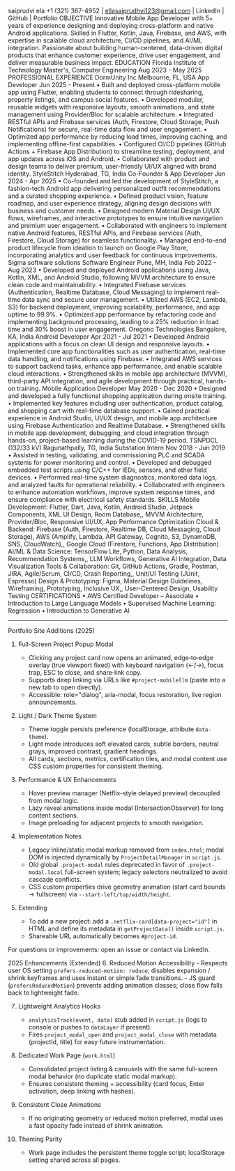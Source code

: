 saiprudvi ela
+1 (321) 367-4952 | ellasaiprudhvi123@gmail.com | LinkedIn | GitHub | Portfolio
OBJECTIVE
Innovative Mobile App Developer with 5+ years of experience designing and deploying cross-platform and native
Android applications. Skilled in Flutter, Kotlin, Java, Firebase, and AWS, with expertise in scalable cloud architecture,
CI/CD pipelines, and AI/ML integration. Passionate about building human-centered, data-driven digital products that
enhance customer experience, drive user engagement, and deliver measurable business impact.
EDUCATION
Florida Institute of Technology Master's, Computer Engineering
Aug 2023 - May 2025
PROFESSIONAL EXPERIENCE
DormUnity Inc Melbourne, FL, USA
App Developer Jun 2025 - Present
• Built and deployed cross-platform mobile app using Flutter, enabling students to connect through ridesharing,
property listings, and campus social features.
• Developed modular, reusable widgets with responsive layouts, smooth animations, and state management using
Provider/Bloc for scalable architecture.
• Integrated RESTful APIs and Firebase services (Auth, Firestore, Cloud Storage, Push Notifications) for secure,
real-time data flow and user engagement.
• Optimized app performance by reducing load times, improving caching, and implementing offline-first
capabilities.
• Configured CI/CD pipelines (GitHub Actions + Firebase App Distribution) to streamline testing, deployment,
and app updates across iOS and Android.
• Collaborated with product and design teams to deliver premium, user-friendly UI/UX aligned with brand identity.
StyleStitch Hyderabad, TG, India
Co-Founder & App Developer Jun 2024 - Apr 2025
• Co-founded and led the development of StyleStitch, a fashion-tech Android app delivering personalized outfit
recommendations and a curated shopping experience.
• Defined product vision, feature roadmap, and user experience strategy, aligning design decisions with business
and customer needs.
• Designed modern Material Design UI/UX flows, wireframes, and interactive prototypes to ensure intuitive
navigation and premium user engagement.
• Collaborated with engineers to implement native Android features, RESTful APIs, and Firebase services (Auth,
Firestore, Cloud Storage) for seamless functionality.
• Managed end-to-end product lifecycle from ideation to launch on Google Play Store, incorporating analytics and
user feedback for continuous improvements.
Sigma software solutions Software Engineer Pune, MH, India
Feb 2022 - Aug 2023
• Developed and deployed Android applications using Java, Kotlin, XML, and Android Studio, following MVVM
architecture to ensure clean code and maintainability.
• Integrated Firebase services (Authentication, Realtime Database, Cloud Messaging) to implement real-time data
sync and secure user management.
• Utilized AWS (EC2, Lambda, S3) for backend deployment, improving scalability, performance, and app uptime
to 99.9%.
• Optimized app performance by refactoring code and implementing background processing, leading to a 25%
reduction in load time and 30% boost in user engagement.
Oregono Technologies Bangalore, KA, India
Android Developer Apr 2021 - Jul 2021
• Developed Android applications with a focus on clean UI design and responsive layouts.
• Implemented core app functionalities such as user authentication, real-time data handling, and notifications using
Firebase.
• Integrated AWS services to support backend tasks, enhance app performance, and enable scalable cloud
interactions.
• Strengthened skills in mobile app architecture (MVVM), third-party API integration, and agile development
through practical, hands-on training.
Mobile Application Developer May 2020 - Dec 2020
• Designed and developed a fully functional shopping application during onsite training.
• Implemented key features including user authentication, product catalog, and shopping cart with real-time
database support.
• Gained practical experience in Android Studio, UI/UX design, and mobile app architecture using Firebase
Authentication and Realtime Database.
• Strengthened skills in mobile app development, debugging, and cloud integration through hands-on,
project-based learning during the COVID-19 period.
TSNPDCL (132/33 kV) Ragunathpally, TG, India
Substation Intern Nov 2018 - Jun 2019
• Assisted in testing, validating, and commissioning PLC and SCADA systems for power monitoring and control.
• Developed and debugged embedded test scripts using C/C++ for IEDs, sensors, and other field devices.
• Performed real-time system diagnostics, monitored data logs, and analyzed faults for operational reliability.
• Collaborated with engineers to enhance automation workflows, improve system response times, and ensure
compliance with electrical safety standards.
SKILLS
Mobile Development: Flutter, Dart, Java, Kotlin, Android Studio, Jetpack Components, XML UI Design, Room
Database,, MVVM Architecture, Provider/Bloc, Responsive UI/UX, App Performance Optimization
Cloud & Backend: Firebase (Auth, Firestore, Realtime DB, Cloud Messaging, Cloud Storage), AWS (Amplify,
Lambda, API Gateway, Cognito, S3, DynamoDB, SNS, CloudWatch),, Google Cloud (Firestore, Functions, App
Distribution)
AI/ML & Data Science: TensorFlow Lite, Python, Data Analysis, Recommendation Systems,, LLM Workflows,
Generative AI Integration, Data Visualization
Tools & Collaboration: Git, GitHub Actions, Gradle, Postman, JIRA, Agile/Scrum, CI/CD, Crash Reporting,,
Unit/UI Testing (JUnit, Espresso)
Design & Prototyping: Figma, Material Design Guidelines, Wireframing, Prototyping, Inclusive UX,,
User-Centered Design, Usability Testing
CERTIFICATIONS
• AWS Certified Developer – Associate
• Introduction to Large Language Models
• Supervised Machine Learning: Regression
• Introduction to Generative AI

---
Portfolio Site Additions (2025)

1. Full-Screen Project Popup Modal
	- Clicking any project card now opens an animated, edge‑to‑edge overlay (true viewport fixed) with keyboard navigation (←/→), focus trap, ESC to close, and share‑link copy.
	- Supports deep linking via URLs like `#project-mobilellm` (paste into a new tab to open directly).
	- Accessible: role="dialog", aria-modal, focus restoration, live region announcements.

2. Light / Dark Theme System
	- Theme toggle persists preference (localStorage, attribute `data-theme`).
	- Light mode introduces soft elevated cards, subtle borders, neutral grays, improved contrast, gradient headings.
	- All cards, sections, metrics, certification tiles, and modal content use CSS custom properties for consistent theming.

3. Performance & UX Enhancements
	- Hover preview manager (Netflix-style delayed preview) decoupled from modal logic.
	- Lazy reveal animations inside modal (IntersectionObserver) for long content sections.
	- Image preloading for adjacent projects to smooth navigation.

4. Implementation Notes
	- Legacy inline/static modal markup removed from `index.html`; modal DOM is injected dynamically by `ProjectDetailManager` in `script.js`.
	- Old global `.project-modal` rules deprecated in favor of `.project-modal.local` full-screen system; legacy selectors neutralized to avoid cascade conflicts.
	- CSS custom properties drive geometry animation (start card bounds → fullscreen) via `--start-left/top/width/height`.

5. Extending
	- To add a new project: add a `.netflix-card[data-project="id"]` in HTML and define its metadata in `getProjectData()` inside `script.js`.
	- Shareable URL automatically becomes `#project-id`.

For questions or improvements: open an issue or contact via LinkedIn.

2025 Enhancements (Extended)
6. Reduced Motion Accessibility
	- Respects user OS setting `prefers-reduced-motion: reduce`; disables expansion / shrink keyframes and uses instant or simple fade transitions.
	- JS guard (`prefersReducedMotion`) prevents adding animation classes; close flow falls back to lightweight fade.

7. Lightweight Analytics Hooks
	- `analyticsTrack(event, data)` stub added in `script.js` (logs to console or pushes to `dataLayer` if present).
	- Fires `project_modal_open` and `project_modal_close` with metadata (projectId, title) for easy future instrumentation.

8. Dedicated Work Page (`work.html`)
	- Consolidated project listing & carousels with the same full-screen modal behavior (no duplicate static modal markup).
	- Ensures consistent theming + accessibility (card focus, Enter activation, deep linking with hashes).

9. Consistent Close Animations
	- If no originating geometry or reduced motion preferred, modal uses a fast opacity fade instead of shrink animation.

10. Theming Parity
	- Work page includes the persistent theme toggle script; localStorage setting shared across all pages.